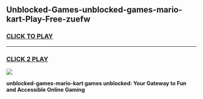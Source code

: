 
## Unblocked-Games-unblocked-games-mario-kart-Play-Free-zuefw
<h3>
<a href="https://premium76.site?title=unblocked-games-mario-kart&ref=17A">CLICK TO PLAY</a></h3>
<hr>

<h3>
<a href="https://premium76.site?title=unblocked-games-mario-kart&ref=17A">CLICK 2 PLAY</a>
  
</h3>

<a href="https://premium76.site?title=unblocked-games-mario-kart&ref=17A"><img src="https://clearcache.store/games.png"></a>


**unblocked-games-mario-kart games unblocked: Your Gateway to Fun and Accessible Online Gaming**
